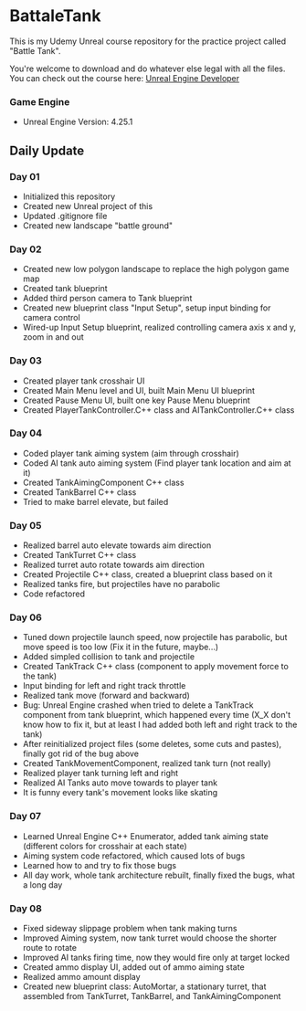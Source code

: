 # BattaleTank
This is my Udemy Unreal course repository for the practice project called "Battle Tank". 

You're welcome to download and do whatever else legal with all the files. 
You can check out the course here: [Unreal Engine Developer]( http://gdev.tv/urcgithub)

### Game Engine
* Unreal Engine Version: 4.25.1

## Daily Update 
### Day 01
* Initialized this repository
* Created new Unreal project of this
* Updated .gitignore file
* Created new landscape "battle ground"

### Day 02
* Created new low polygon landscape to replace the high polygon game map
* Created tank blueprint
* Added third person camera to Tank blueprint 
* Created new blueprint class "Input Setup", setup input binding for camera control
* Wired-up Input Setup blueprint, realized controlling camera axis x and y, zoom in and out 

### Day 03
* Created player tank crosshair UI
* Created Main Menu level  and UI, built  Main Menu UI blueprint
* Created Pause Menu UI, built one key Pause Menu blueprint
* Created PlayerTankController.C++ class and AITankController.C++ class

### Day 04
* Coded player tank aiming system (aim through crosshair)
* Coded AI tank auto aiming system (Find player tank location and aim at it)
* Created TankAimingComponent C++ class
* Created TankBarrel C++ class
* Tried to make barrel elevate, but failed

### Day 05
* Realized barrel auto elevate towards aim direction
* Created TankTurret C++ class
* Realized turret auto rotate towards aim direction
* Created Projectile C++ class, created a blueprint class based on it
* Realized tanks fire, but projectiles have no parabolic
* Code refactored

### Day 06
* Tuned down projectile launch speed, now projectile has parabolic, but move speed is too low (Fix it in the future, maybe...) 
* Added simpled collision to tank and projectile
* Created TankTrack C++ class (component to apply movement force to the tank)
* Input binding for left and right track throttle
* Realized tank move (forward and backward)
* Bug: Unreal Engine crashed when tried to delete a TankTrack component from tank blueprint, which happened every time (X_X don't know how to fix it, but at least I had added both left and right track to the tank)
* After reinitialized project files (some deletes, some cuts and pastes), finally got rid of the bug above
* Created TankMovementComponent, realized tank turn (not really)
* Realized player tank turning left and right
* Realized AI Tanks auto move towards to player tank
* It is funny every tank's movement looks like skating

### Day 07
* Learned Unreal Engine C++ Enumerator, added tank aiming state (different colors for crosshair at each state)
* Aiming system code refactored, which caused lots of bugs
* Learned how to and try to fix those bugs
* All day work, whole tank architecture rebuilt, finally fixed the bugs, what a long day

### Day 08
* Fixed sideway slippage problem when tank making turns
* Improved Aiming system, now tank turret would choose the shorter route to rotate
* Improved AI tanks firing time, now they would fire only at target locked
* Created ammo display UI, added out of ammo aiming state
* Realized ammo amount display
* Created new blueprint class: AutoMortar, a stationary turret, that assembled from TankTurret, TankBarrel, and TankAimingComponent